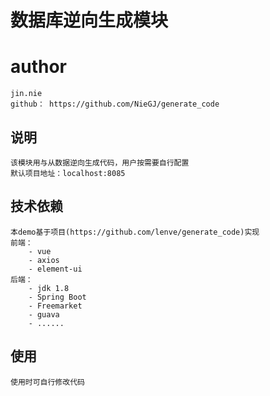 # 数据库逆向生成模块

# author
    jin.nie
    github： https://github.com/NieGJ/generate_code
## 说明
    该模块用与从数据逆向生成代码，用户按需要自行配置
    默认项目地址：localhost:8085
    
## 技术依赖
    本demo基于项目(https://github.com/lenve/generate_code)实现
    前端：
        - vue
        - axios
        - element-ui
    后端：
        - jdk 1.8 
        - Spring Boot
        - Freemarket
        - guava
        - ......
## 使用
    使用时可自行修改代码